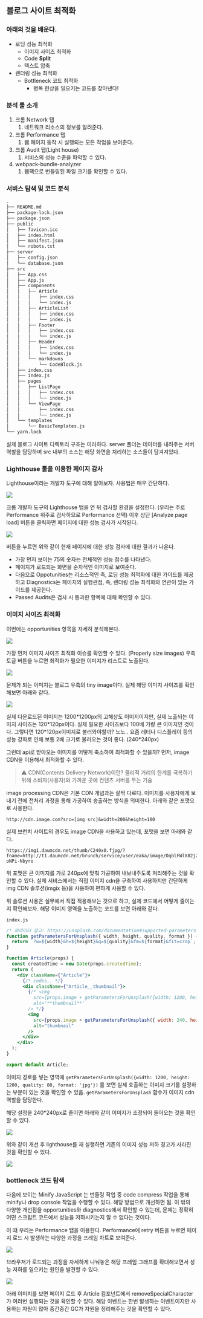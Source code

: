 ﻿## 블로그 사이트 최적화

### 아래의 것을 배운다.

- 로딩 성능 최적화
  - 이미지 사이즈 최적화
  - Code **Split**
  - 텍스트 압축
- 렌더링 성능 최적화
  - Bottleneck 코드 최적화
    - 병목 현상을 일으키는 코드를 찾아낸다!

### 분석 툴 소개

1. 크롬 Network 탭
   1. 네트워크 리소스의 정보를 알려준다.
2. 크롬 Performance 탭
   1. 웹 페이지 동작 시 실행되는 모든 작업을 보여준다.
3. 크롬 Audit 탭(Light house)
   1. 서비스의 성능 수준을 파악할 수 있다.
4. webpack-bundle-analyzer
   1. 웹팩으로 번들링된 파일 크기를 확인할 수 있다.

### 서비스 탐색 및 코드 분석

```bash
.
├── README.md
├── package-lock.json
├── package.json
├── public
│   ├── favicon.ico
│   ├── index.html
│   ├── manifest.json
│   └── robots.txt
├── server
│   ├── config.json
│   └── database.json
├── src
│   ├── App.css
│   ├── App.js
│   ├── components
│   │   ├── Article
│   │   │   ├── index.css
│   │   │   └── index.js
│   │   ├── ArticleList
│   │   │   ├── index.css
│   │   │   └── index.js
│   │   ├── Footer
│   │   │   ├── index.css
│   │   │   └── index.js
│   │   ├── Header
│   │   │   ├── index.css
│   │   │   └── index.js
│   │   └── markdowns
│   │       └── CodeBlock.js
│   ├── index.css
│   ├── index.js
│   ├── pages
│   │   ├── ListPage
│   │   │   ├── index.css
│   │   │   └── index.js
│   │   └── ViewPage
│   │       ├── index.css
│   │       └── index.js
│   └── templates
│       └── BasicTemplates.js
└── yarn.lock
```

실제 블로그 사이트 디렉토리 구조는 이러하다.
server 폴더는 데이터를 내려주는 서버역할을 담당하며 src 내부의 소스는 해당 화면을 처리하는 소스들이 담겨져있다.

### Lighthouse 툴을 이용한 페이지 감사

Lighthouse이라는 개발자 도구에 대해 알아보자. 사용법은 매우 간단하다.

![](../../img/220628-1.png)

크롬 개발자 도구의 Lighthouse 탭을 연 뒤 검사할 환경을 설정한다. (우리는 주로 Performance 위주로 검사하므로 Performance 선택) 이후 상단 [Analyze page load] 버튼을 클릭하면 페이지에 대한 성능 검사가 시작된다.

![](../../img/220628-2.png)

버튼을 누르면 위와 같이 현재 페이지에 대한 성능 검사에 대한 결과가 나온다.

- 가장 먼저 보이는 75의 숫자는 전체적인 성능 점수를 나타낸다.
- 페이지가 로드되는 화면을 순차적인 이미지로 보여준다.
- 다음으로 Oppotunities는 리소스적인 즉, 로딩 성능 최적화에 대한 가이드를 제공하고 Diagnostics는 페이지의 실행관점, 즉, 렌더링 성능 최적화와 연관이 있는 가이드를 제공한다.
- Passed Audits은 검사 시 통과한 항목에 대해 확인할 수 있다.

### 이미지 사이즈 최적화

이번에는 opportunities 항목을 자세히 분석해본다.

![](../../img/220629-1.png)

가장 먼저 이미지 사이즈 최적화 이슈를 확인할 수 있다. (Properly size images)
우측 토글 버튼을 누르면 최적화가 필요한 이미지가 리스트로 노출된다.

![](../../img/220629-2.png)

문제가 되는 이미지는 블로그 우측의 tiny image이다. 실제 해당 이미지 사이즈를 확인해보면 아래와 같다.

![](../../img/220629-3.png)

실제 다운로드된 이미지는 1200\*1200px의 고해상도 이미지이지만, 실제 노출되는 이미지 사이즈는 120\*120px이다. 실제 필요한 사이즈보다 100배 가량 큰 이미지인 것이다. 그렇다면 120\*120px이미지로 불러와야할까? 노노.. 요즘 레티나 디스플레이 등의 성능 강화로 인해 보통 2배 크기로 불러오는 것이 좋다. (240\*240px)

그런데 api로 받아오는 이미지를 어떻게 축소하여 최적화할 수 있을까?
먼저, image CDN을 이용해서 최적화할 수 있다.

> ⚠️ CDN(Contents Delivery Network)이란?
> 물리적 거리의 한계를 극복하기 위해 소비자(사용자)와 가까운 곳에 컨텐츠 서버를 두는 기술

image processing CDN은 기본 CDN 개념과는 살짝 다르다. 이미지를 사용자에게 보내기 전에 전처리 과정을 통해 가공하여 송출하는 방식을 의미한다. 아래와 같은 포맷으로 사용한다.

```
http://cdn.image.com?src=[img src]&width=200&height=100
```

실제 브런치 사이트의 경우도 image CDN을 사용하고 있는데, 포맷을 보면 아래와 같다.

```
https://img1.daumcdn.net/thumb/C240x0.fjpg/?fname=http://t1.daumcdn.net/brunch/service/user/eaka/image/OqblFWlX82j2Fraw-oNPi-Nbyro
```

위 포맷은 큰 이미지를 가로 240px에 맞춰 가공하여 내보내주도록 처리해주는 것을 확인할 수 있다.
실제 서비스에서는 직접 이미지 cdn을 구축하여 사용하지만 간단하게 img CDN 솔루션(imgix 등)을 사용하여 편하게 사용할 수 있다.

위 솔루션 사용은 실무에서 직접 적용해보는 것으로 하고, 실제 코드에서 어떻게 줄이는지 확인해보자.
해당 이미지 영역을 노출하는 코드를 보면 아래와 같다.

`index.js`

```jsx
/* 파라미터 참고: https://unsplash.com/documentation#supported-parameters */
function getParametersForUnsplash({ width, height, quality, format }) {
  return `?w=${width}&h=${height}&q=${quality}&fm=${format}&fit=crop`;
}

function Article(props) {
  const createdTime = new Date(props.createdTime);
  return (
    <div className={"Article"}>
      {/* codes.. */}
      <div className={"Article__thumbnail"}>
        {/* <img
          src={props.image + getParametersForUnsplash({width: 1200, height: 1200, quality: 80, format: 'jpg'})}
          alt='**thumbnail**'
        /> */}
        <img
          src={props.image + getParametersForUnsplash({ width: 240, height: 240, quality: 60, format: "jpg" })}
          alt="thumbnail"
        />
      </div>
    </div>
  );
}

export default Article;
```

이미지 경로를 넣는 영역에 `getParametersForUnsplash({width: 1200, height: 1200, quality: 80, format: 'jpg'})` 를 보면 실제 호출하는 이미지 크기를 설정하는 부분이 있는 것을 확인할 수 있음. `getParametersForUnsplash` 함수가 이미지 cdn 역할을 담당한다.

해당 설정을 240\*240px로 줄이면 아래와 같이 이미지가 조정되어 들어오는 것을 확인할 수 있다.

![](../../img/220629-4.png)

위와 같이 개선 후 lighthouse를 재 실행하면 기존의 이미지 성능 저하 경고가 사라진 것을 확인할 수 있다.

![](../../img/220629-5.png)

### bottleneck 코드 탐색

다음에 보이는 Minify JavaScript 는 번들링 작업 중 code compress 작업을 통해 minify나 drop console 작업을 수행할 수 있다. 해당 방법으로 개선하면 됨. 이 밖의 다양한 개선점을 opportunities와 diagnostics에서 확인할 수 있는데, 문제는 정확히 어떤 스크립트 코드에서 성능을 저하시키는지 알 수 없다는 것이다.

이 떄 우리는 Performance 탭을 이용한다. Performance에 retry 버튼을 누르면 페이지 로드 시 발생하는 다양한 과정을 프레임 차트로 보여준다.

![](../../img/220701-1.png)

브라우저가 로드되는 과정을 자세하게 나눠놓은 해당 프레임 그래프를 확대해보면서 성능 저하를 일으키는 원인을 발견할 수 있다.

![](../../img/220701-2.png)

아래 이미지를 보면 페이지 로드 후 Article 컴포넌트에서 removeSpecialCharacter가 여러번 실행되는 것을 확인할 수 있다. 해당 이벤트는 한번 발생하는 이벤트이지만 사용하는 자원이 많아 중간중간 GC가 자원을 정리해주는 것을 확인할 수 있다.
